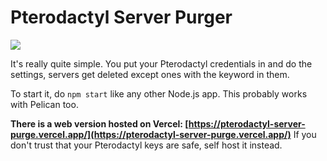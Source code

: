 # Pterodactyl Server Purger

![](https://i.imgur.com/bfuUhIy.png)

It's really quite simple. You put your Pterodactyl credentials in and do the settings, servers get deleted except ones with the keyword in them.

To start it, do `npm start` like any other Node.js app. This probably works with Pelican too.

**There is a web version hosted on Vercel: [https://pterodactyl-server-purge.vercel.app/](https://pterodactyl-server-purge.vercel.app/)** If you don't trust that your Pterodactyl keys are safe, self host it instead.